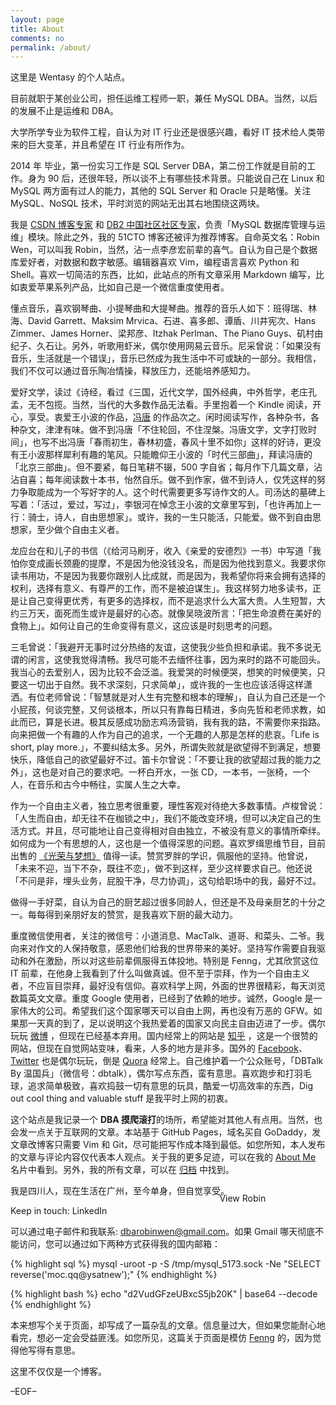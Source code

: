 ```yaml
---
layout: page
title: About
comments: no
permalink: /about/
---
```


这里是 Wentasy 的个人站点。

目前就职于某创业公司，担任运维工程师一职，兼任 MySQL DBA。当然，以后的发展不止是运维和 DBA。

大学所学专业为软件工程，自认为对 IT 行业还是很感兴趣，看好 IT 技术给人类带来的巨大变革，并且希望在 IT 行业有所作为。

2014 年 毕业，第一份实习工作是 SQL Server DBA，第二份工作就是目前的工作。身为 90 后，还很年轻，所以谈不上有哪些技术背景。只能说自己在 Linux 和 MySQL 两方面有过人的能力，其他的 SQL Server 和 Oracle 只是略懂。关注 MySQL、NoSQL 技术，平时浏览的网站无出其右地围绕这两块。

我是 [CSDN 博客专家](http://blog.csdn.net/justdb) 和 [DB2 中国社区社区专家](http://www.db2china.net/home/space.php?uid=159593)，负责「MySQL 数据库管理与运维」模块。除此之外，我的 51CTO 博客还被评为推荐博客。自命英文名：Robin Wen，可以叫我 Robin，当然，沾一点李彦宏前辈的喜气。自认为自己是个数据库爱好者，对数据和数字敏感。编辑器喜欢 Vim，编程语言喜欢 Python 和 Shell。喜欢一切简洁的东西，比如，此站点的所有文章采用 Markdown 编写，比如衷爱苹果系列产品，比如自己是一个微信重度使用者。

懂点音乐，喜欢钢琴曲、小提琴曲和大提琴曲。推荐的音乐人如下：班得瑞、林海、David Garrett、Maksim Mrvica、石进、喜多郎、谭盾、川井宪次、Hans Zimmer、James Horner、梁邦彦、Itzhak Perlman、The Piano Guys、矶村由纪子、久石让。另外，听歌用虾米，偶尔使用网易云音乐。尼采曾说：「如果没有音乐，生活就是一个错误」，音乐已然成为我生活中不可或缺的一部分。我相信，我们不仅可以通过音乐陶冶情操，释放压力，还能培养感知力。

爱好文学，读过《诗经，看过《三国，近代文学，国外经典，中外哲学，老庄孔孟，无不包揽。当然，当代的大多数作品无法看。手里抱着一个 Kindle 阅读，开心，享受。衷爱王小波的作品，[冯唐](http://www.fengtang.com/) 的作品次之。闲时阅读写作，各种杂书，各种杂文，津津有味。做不到冯唐「不住轮回，不住涅槃。冯唐文字，文字打败时间」，也写不出冯唐「春雨初生，春林初盛，春风十里不如你」这样的好诗，更没有王小波那样犀利有趣的笔风。只能瞻仰王小波的「时代三部曲」，拜读冯唐的「北京三部曲」。但不要紧，每日笔耕不辍，500 字自省；每月作下几篇文章，沾沾自喜；每年阅读数十本书，怡然自乐。做不到作家，做不到诗人，仅凭这样的努力争取能成为一个写好字的人。这个时代需要更多写诗作文的人。司汤达的墓碑上写着：「活过，爱过，写过」，李银河在悼念王小波的文章里写到，「也许再加上一行：骑士，诗人，自由思想家」。或许，我的一生只能活，只能爱。做不到自由思想家，至少做个自由主义者。

龙应台在和儿子的书信（《给河马刷牙，收入《亲爱的安德烈》一书）中写道「我怕你变成画长颈鹿的提摩，不是因为他没钱没名，而是因为他找到意义。我要求你读书用功，不是因为我要你跟别人比成就，而是因为，我希望你将来会拥有选择的权利，选择有意义、有尊严的工作，而不是被迫谋生」。我这样努力地多读书，正是让自己变得更优秀，有更多的选择权，而不是追求什么大富大贵。人生短暂，大约三万天，面死而生或许是最好的心态。就像吴晓波所言：「把生命浪费在美好的食物上」。如何让自己的生命变得有意义，这应该是时刻思考的问题。

三毛曾说：「我避开无事时过分热络的友谊，这使我少些负担和承诺。我不多说无谓的闲言，这使我觉得清畅。我尽可能不去缅怀往事，因为来时的路不可能回头。我当心的去爱别人，因为比较不会泛滥。我爱哭的时候便哭，想笑的时候便笑，只要这一切出于自然。我不求深刻，只求简单」，或许我的一生也应该活得这样潇洒。有位老师曾说：「智慧就是对人生有完整和根本的理解」，自认为自己还是一个小屁孩，何谈完整，又何谈根本，所以只有靠每日精进，多向先哲和老师求教，如此而已，算是长进。极其反感成功励志鸡汤营销，我有我的路，不需要你来指路。向来把做一个有趣的人作为自己的追求，一个无趣的人那是怎样的悲哀。「Life is short, play more.」，不要纠结太多。另外，所谓失败就是欲望得不到满足，想要快乐，降低自己的欲望最好不过。笛卡尔曾说：「不要让我的欲望超过我的能力之外」，这也是对自己的要求吧。一杯白开水，一张 CD，一本书，一张椅，一个人，在音乐和古今中畅往，实属人生之大幸。

作为一个自由主义者，独立思考很重要，理性客观对待绝大多数事情。卢梭曾说：「人生而自由，却无往不在枷锁之中」，我们不能改变环境，但可以决定自己的生活方式。并且，尽可能地让自己变得相对自由独立，不被没有意义的事情所牵绊。如何成为一个有思想的人，这也是一个值得深思的问题。喜欢罗缉思维节目，目前出售的 [《光荣与梦想》](http://detail.koudaitong.com/show/goods?alias=uqzhjade&spm=fake54023) 值得一读。赞赏罗胖的学识，佩服他的坚持。他曾说，「未来不迎，当下不杂，既往不恋」，做不到这样，至少这样要求自己。他还说「不问是非，埋头业务，屁股干净，尽力协调」，这句给职场中的我，最好不过。

做得一手好菜，自认为自己的厨艺超过很多同龄人，但还是不及母亲厨艺的十分之一。每每得到亲朋好友的赞赏，是我喜欢下厨的最大动力。

重度微信使用者，关注的微信号：小道消息、MacTalk、道哥、和菜头、二爷。我向来对作文的人保持敬意，感恩他们给我的世界带来的美好。坚持写作需要自我驱动和外在激励，所以对这些前辈佩服得五体投地。特别是 Fenng，尤其欣赏这位 IT 前辈，在他身上我看到了什么叫做真诚。但不至于崇拜，作为一个自由主义者，不应盲目崇拜，最好没有信仰。喜欢科学上网，外面的世界很精彩，每天浏览数篇英文文章。重度 Google 使用者，已经到了依赖的地步。诚然，Google 是一家伟大的公司。希望我们这个国家哪天可以自由上网，再也没有万恶的 GFW。如果那一天真的到了，足以说明这个我热爱着的国家又向民主自由迈进了一步。偶尔玩玩 [微博](http://weibo.com/wentasy) ，但现在已经基本弃用。国内经常上的网站是 [知乎](http://www.zhihu.com/people/wentasy) ，这是一个很赞的网站，但现在自觉网站变味，看来，人多的地方是非多。国外的 [Facebook](https://www.facebook.com/dbarobin)、[Twitter](https://twitter.com/dbarobin) 也是偶尔玩玩，倒是 [Quora](http://www.quora.com/Robin-Wen-3) 经常上。自己维护着一个公众账号，「DBTalk By 温国兵」（微信号：dbtalk），偶尔写点东西，蛮有意思。喜欢跑步和打羽毛球，追求简单极致，喜欢捣鼓一切有意思的玩具，酷爱一切高效率的东西，Dig out cool thing and valuable stuff 是我平时上网的初衷。

这个站点是我记录一个 **DBA 摸爬滚打**的场所，希望能对其他人有点用。当然，也会发一点关于互联网的文章。本站基于 GitHub Pages，域名买自 GoDaddy，发文章改博客只需要 Vim 和 Git，尽可能把写作成本降到最低。如您所知，本人发布的文章与评论内容仅代表本人观点。关于我的更多足迹，可以在我的 [About Me](http://about.me/dbarobin) 名片中看到。另外，我的所有文章，可以在 [归档](http://dbarobin.com/categories/) 中找到。

我是四川人，现在生活在广州，至今单身，但自觉享受。

Keep in touch: LinkedIn <a href="http://www.linkedin.com/in/dbarobin" target="_blank"><img src="http://dbarobin.com/images/linkedin_btn_profile_greytxt_80x15.gif" alt="View Robin Wen's profile on LinkedIn" style="border: 0px;height: 15px;width: 80px;position: absolute;margin-left: 180px;margin-top: -20px;vertical-align: baseline;"/></a>

可以通过电子邮件和我联系: dbarobinwen@gmail.com。如果 Gmail 哪天彻底不能访问，您可以通过如下两种方式获得我的国内邮箱：

{% highlight sql %}
mysql -uroot -p -S /tmp/mysql_5173.sock -Ne "SELECT reverse('moc.qq@ysatnew');"
{% endhighlight %}

{% highlight bash %}
echo "d2VudGFzeUBxcS5jb20K" | base64 --decode
{% endhighlight %}

本来想写个关于页面，却写成了一篇杂乱的文章。信息量过大，但如果您能耐心地看完，想必一定会受益匪浅。如您所见，这篇关于页面是模仿 [Fenng](http://dbanotes.net/) 的，因为觉得他写得有意思。

这里不仅仅是一个博客。

–EOF–